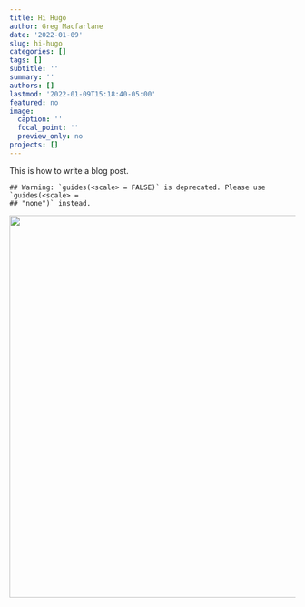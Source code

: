 ```yaml
---
title: Hi Hugo
author: Greg Macfarlane
date: '2022-01-09'
slug: hi-hugo
categories: []
tags: []
subtitle: ''
summary: ''
authors: []
lastmod: '2022-01-09T15:18:40-05:00'
featured: no
image:
  caption: ''
  focal_point: ''
  preview_only: no
projects: []
---
```


This is how to write a blog post.


```
## Warning: `guides(<scale> = FALSE)` is deprecated. Please use `guides(<scale> =
## "none")` instead.
```

<img src="{{< blogdown/postref >}}index_files/figure-html/unnamed-chunk-1-1.png" width="672" />
